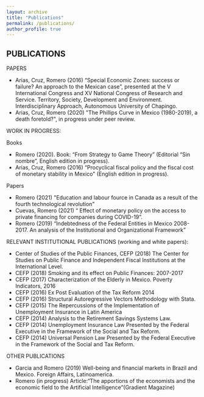```yaml
---
layout: archive
title: "Publications"
permalink: /publications/
author_profile: true
---
```


## PUBLICATIONS

PAPERS

* Arias, Cruz, Romero (2016) “Special Economic Zones: success or failure? An approach to the Mexican case”, presented at the V International Congress and XV National Congress of Research and Service. Territory, Society, Development and Environment. Interdisciplinary Approach, Autonomous University of Chapingo.
* Arias, Cruz, Romero (2020) "The Phillips Curve in Mexico (1980-2019), a death foretold?", in progress under peer review.

WORK IN PROGRESS:

Books

* Romero (2020). Book: “From Strategy to Game Theory” (Editorial “Sin nombre”, English edition in progress).
* Arias, Cruz, Romero (2016) “Procyclical fiscal policy and the fiscal cost of monetary stability in Mexico" (English edition in progress).

Papers

* Romero (2021) "Education and labour fource in Canada as a result of the fourth technological revolution"
* Cuevas, Romero (2021) “ Effect of monetary policy on the access to private financing for companies during COVID-19”.
* Romero (2019) “Indebtedness of the Federal Entities in Mexico 2008-2017. An analysis of the Institutional and Organizational Framework” 

RELEVANT INSTITUTIONAL PUBLICATIONS (working and white papers):

* Center of Studies of the Public Finances, CEFP (2018) The Center for Studies on Public Finance and Independent Fiscal Institutions at the International Level.
* CEFP (2018) Smoking and its effect on Public Finances: 2007-2017
* CEFP (2017) Characterization of the Elderly in Mexico. Poverty Indicators, 2016
* CEFP (2016) Ex Post Evaluation of the Tax Reform 2014
* CEFP (2016) Structural Autoregressive Vectors Methodology with Stata.
* CEFP (2015) The Repercussions of the Implementation of Unemployment Insurance in Latin America
* CEFP (2014) Analysis to the Retirement Savings Systems Law.
* CEFP (2014) Unemployment Insurance Law Presented by the Federal Executive in the Framework of the Social and Tax Reform.
* CEFP (2014) Universal Pension Law Presented by the Federal Executive in the Framework of the Social and Tax Reform.

OTHER PUBLICATIONS
* Garcia and Romero (2019) Well-being and financial markets in Brazil and Mexico. Foreign Affairs, Latinoamerica.
* Romero (in progress) Article:“The apportions of the economists and the economic field to the Artificial Intelligence”(Gradient Magazine)


